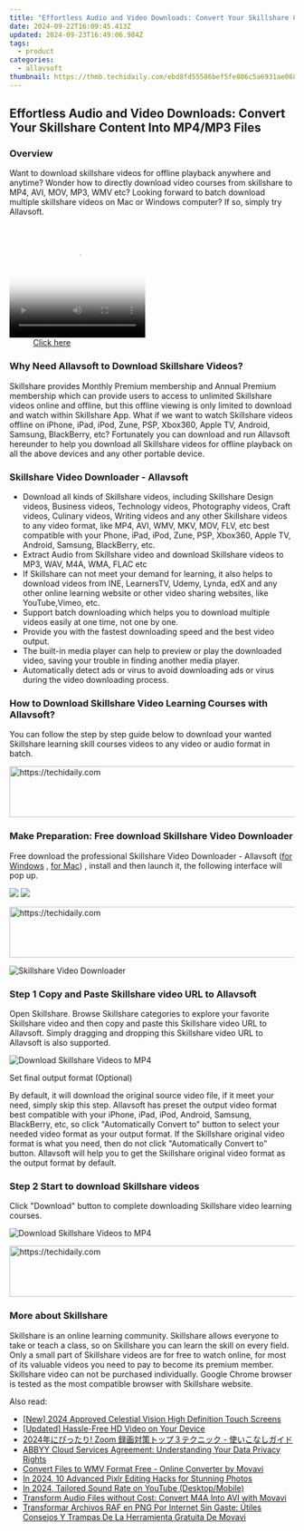 ```yaml
---
title: "Effortless Audio and Video Downloads: Convert Your Skillshare Content Into MP4/MP3 Files"
date: 2024-09-22T16:09:45.413Z
updated: 2024-09-23T16:49:06.984Z
tags:
  - product
categories:
  - allavsoft
thumbnail: https://thmb.techidaily.com/ebd8fd55586bef5fe806c5a6931ae068dd25745cbaa69a714d4a27725179f8ad.jpg
---
```


## Effortless Audio and Video Downloads: Convert Your Skillshare Content Into MP4/MP3 Files

### Overview

Want to download skillshare videos for offline playback anywhere and anytime? Wonder how to directly download video courses from skillshare to MP4, AVI, MOV, MP3, WMV etc? Looking forward to batch download multiple skillshare videos on Mac or Windows computer? If so, simply try Allavsoft.

<!-- affiliate ads begin -->
<span id="1328679">
					<video width="240" height="200" style="cursor:pointer"
           poster="//a.impactradius-go.com/display-clicktoplayimage/1328679.png"
           onclick="if(!this.playClicked){this.play();this.setAttribute('controls',true);this.playClicked=true;}">
	   <source src="//a.impactradius-go.com/display-ad/15852-1328679">
	   <img src="//a.impactradius-go.com/display-clicktoplayimage/1328679.png" style="border: none; height: 100%; width: 100%; object-fit: contain">
	</video>
	<div style="width:150px;text-align:center"><a href="javascript:window.open(decodeURIComponent('https%3A%2F%2Fthefitville.pxf.io%2Fc%2F5597632%2F1328679%2F15852'), '_blank');void(0);">Click here</a></div>
</span>
<img height="0" width="0" src="https://imp.pxf.io/i/5597632/1328679/15852" style="position:absolute;visibility:hidden;" border="0" />
<!-- affiliate ads end -->

### Why Need Allavsoft to Download Skillshare Videos?

Skillshare provides Monthly Premium membership and Annual Premium membership which can provide users to access to unlimited Skillshare videos online and offline, but this offline viewing is only limited to download and watch within Skillshare App. What if we want to watch Skillshare videos offline on iPhone, iPad, iPod, Zune, PSP, Xbox360, Apple TV, Android, Samsung, BlackBerry, etc? Fortunately you can download and run Allavsoft hereunder to help you download all Skillshare videos for offline playback on all the above devices and any other portable device.

### Skillshare Video Downloader - Allavsoft

* Download all kinds of Skillshare videos, including Skillshare Design videos, Business videos, Technology videos, Photography videos, Craft videos, Culinary videos, Writing videos and any other Skillshare videos to any video format, like MP4, AVI, WMV, MKV, MOV, FLV, etc best compatible with your Phone, iPad, iPod, Zune, PSP, Xbox360, Apple TV, Android, Samsung, BlackBerry, etc.
* Extract Audio from Skillshare video and download Skillshare videos to MP3, WAV, M4A, WMA, FLAC etc
* If Skillshare can not meet your demand for learning, it also helps to download videos from INE, LearnersTV, Udemy, Lynda, edX and any other online learning website or other video sharing websites, like YouTube,Vimeo, etc.
* Support batch downloading which helps you to download multiple videos easily at one time, not one by one.
* Provide you with the fastest downloading speed and the best video output.
* The built-in media player can help to preview or play the downloaded video, saving your trouble in finding another media player.
* Automatically detect ads or virus to avoid downloading ads or virus during the video downloading process.

### How to Download Skillshare Video Learning Courses with Allavsoft?

You can follow the step by step guide below to download your wanted Skillshare learning skill courses videos to any video or audio format in batch.

<!-- affiliate ads begin -->
<a href="https://malaysia-healthcare-travel-council.pxf.io/c/5597632/1557747/17382" target="_top" id="1557747">
  <img src="//a.impactradius-go.com/display-ad/17382-1557747" border="0" alt="https://techidaily.com" width="728" height="90"/>
</a>
<img height="0" width="0" src="https://malaysia-healthcare-travel-council.pxf.io/i/5597632/1557747/17382" style="position:absolute;visibility:hidden;" border="0" />
<!-- affiliate ads end -->

### Make Preparation: Free download Skillshare Video Downloader

Free download the professional Skillshare Video Downloader - Allavsoft ([for Windows](https://tools.techidaily.com/allavsoft/products/) , [for Mac](https://tools.techidaily.com/allavsoft/products/)) , install and then launch it, the following interface will pop up.

[![](https://www.allavsoft.com/how-to/../images/how-to/free-download-win.jpg)](https://tools.techidaily.com/allavsoft/products/) [![](https://www.allavsoft.com/how-to/../images/how-to/free-download-mac.jpg)](https://tools.techidaily.com/allavsoft/products/)

<!-- affiliate ads begin -->
<a href="https://aligracehair.sjv.io/c/5597632/2087239/19272" target="_top" id="2087239">
  <img src="//a.impactradius-go.com/display-ad/19272-2087239" border="0" alt="https://techidaily.com" width="728" height="90"/>
</a>
<img height="0" width="0" src="https://aligracehair.sjv.io/i/5597632/2087239/19272" style="position:absolute;visibility:hidden;" border="0" />
<!-- affiliate ads end -->

![Skillshare Video Downloader](https://www.allavsoft.com/how-to/../images/allavsoft/screen-shot-600.jpg)

### Step 1 Copy and Paste Skillshare video URL to Allavsoft

Open Skillshare. Browse Skillshare categories to explore your favorite Skillshare video and then copy and paste this Skillshare video URL to Allavsoft. Simply dragging and dropping this Skillshare video URL to Allavsoft is also supported.

![Download Skillshare Videos to MP4](https://www.allavsoft.com/how-to/../images/how-to/download-music-from-spotify/download-spotify-to-mp3.jpg)

Set final output format (Optional)

By default, it will download the original source video file, if it meet your need, simply skip this step. Allavsoft has preset the output video format best compatible with your iPhone, iPad, iPod, Android, Samsung, BlackBerry, etc, so click "Automatically Convert to" button to select your needed video format as your output format. If the Skillshare original video format is what you need, then do not click "Automatically Convert to" button. Allavsoft will help you to get the Skillshare original video format as the output format by default.

### Step 2 Start to download Skillshare videos

Click "Download" button to complete downloading Skillshare video learning courses.

![Download Skillshare Videos to MP4](https://www.allavsoft.com/how-to/../images/how-to/download-skillshare-videos.jpg)

<!-- affiliate ads begin -->
<a href="https://aligracehair.sjv.io/c/5597632/2012434/19272" target="_top" id="2012434">
  <img src="//a.impactradius-go.com/display-ad/19272-2012434" border="0" alt="https://techidaily.com" width="728" height="90"/>
</a>
<img height="0" width="0" src="https://aligracehair.sjv.io/i/5597632/2012434/19272" style="position:absolute;visibility:hidden;" border="0" />
<!-- affiliate ads end -->

### More about Skillshare

Skillshare is an online learning community. Skillshare allows everyone to take or teach a class, so on Skillshare you can learn the skill on every field. Only a small part of Skillshare videos are for free to watch online, for most of its valuable videos you need to pay to become its premium member. Skillshare video can not be purchased individually. Google Chrome browser is tested as the most compatible browser with Skillshare website.

<ins class="adsbygoogle"
     style="display:block"
     data-ad-format="autorelaxed"
     data-ad-client="ca-pub-7571918770474297"
     data-ad-slot="1223367746"></ins>

<ins class="adsbygoogle"
     style="display:block"
     data-ad-client="ca-pub-7571918770474297"
     data-ad-slot="8358498916"
     data-ad-format="auto"
     data-full-width-responsive="true"></ins>

<span class="atpl-alsoreadstyle">Also read:</span>
<div><ul>
<li><a href="https://article-tips.techidaily.com/new-2024-approved-celestial-vision-high-definition-touch-screens/"><u>[New] 2024 Approved Celestial Vision High Definition Touch Screens</u></a></li>
<li><a href="https://remote-screen-capture.techidaily.com/updated-hassle-free-hd-video-on-your-device/"><u>[Updated] Hassle-Free HD Video on Your Device</u></a></li>
<li><a href="https://win-premium.techidaily.com/2024-zoom/"><u>2024年にぴったり! Zoom 録画対策トップ３テクニック - 使いこなしガイド</u></a></li>
<li><a href="https://some-approaches.techidaily.com/abbyy-cloud-services-agreement-understanding-your-data-privacy-rights/"><u>ABBYY Cloud Services Agreement: Understanding Your Data Privacy Rights</u></a></li>
<li><a href="https://win-premium.techidaily.com/convert-files-to-wmv-format-free-online-converter-by-movavi/"><u>Convert Files to WMV Format Free - Online Converter by Movavi</u></a></li>
<li><a href="https://extra-hints.techidaily.com/in-2024-10-advanced-pixlr-editing-hacks-for-stunning-photos/"><u>In 2024, 10 Advanced Pixlr Editing Hacks for Stunning Photos</u></a></li>
<li><a href="https://youtube-docs.techidaily.com/24-tailored-sound-rate-on-youtube-desktopmobile/"><u>In 2024, Tailored Sound Rate on YouTube (Desktop/Mobile)</u></a></li>
<li><a href="https://win-premium.techidaily.com/transform-audio-files-without-cost-convert-m4a-into-avi-with-movavi/"><u>Transform Audio Files without Cost: Convert M4A Into AVI with Movavi</u></a></li>
<li><a href="https://win-premium.techidaily.com/transformar-archivos-raf-en-png-por-internet-sin-gaste-utiles-consejos-y-trampas-de-la-herramienta-gratuita-de-movavi/"><u>Transformar Archivos RAF en PNG Por Internet Sin Gaste: Útiles Consejos Y Trampas De La Herramienta Gratuita De Movavi</u></a></li>
</ul></div>

